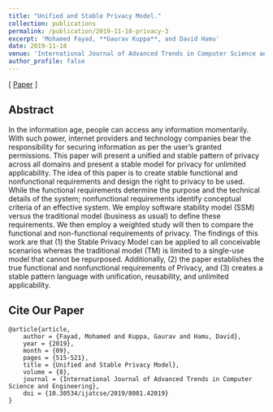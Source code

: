 ```yaml
---
title: "Unified and Stable Privacy Model."
collection: publications
permalink: /publication/2019-11-18-privacy-3
excerpt: 'Mohamed Fayad, **Gaurav Kuppa**, and David Hamu'
date: 2019-11-18
venue: 'International Journal of Advanced Trends in Computer Science and Engineering'
author_profile: false
---
```

[ [Paper](/files/Privacy_Model.pdf) ]

## Abstract
In the information age, people can access any information
momentarily. With such power, internet providers and
technology companies bear the responsibility for securing
information as per the user’s granted permissions. This paper
will present a unified and stable pattern of privacy across all
domains and present a stable model for privacy for unlimited
applicability. The idea of this paper is to create stable
functional and nonfunctional requirements and design the
right to privacy to be used. While the functional
requirements determine the purpose and the technical details
of the system; nonfunctional requirements identify
conceptual criteria of an effective system. We employ
software stability model (SSM) versus the traditional model
(business as usual) to define these requirements. We then
employ a weighted study will then to compare the functional
and non-functional requirements of privacy. The findings of
this work are that (1) the Stable Privacy Model can be
applied to all conceivable scenarios whereas the traditional
model (TM) is limited to a single-use model that cannot be
repurposed. Additionally, (2) the paper establishes the true
functional and nonfunctional requirements of Privacy, and
(3) creates a stable pattern language with unification,
reusability, and unlimited applicability.

## Cite Our Paper
```
@article{article,
    author = {Fayad, Mohamed and Kuppa, Gaurav and Hamu, David},
    year = {2019},
    month = {09},
    pages = {515-521},
    title = {Unified and Stable Privacy Model},
    volume = {8},
    journal = {International Journal of Advanced Trends in Computer Science and Engineering},
    doi = {10.30534/ijatcse/2019/8081.42019}
}
```
